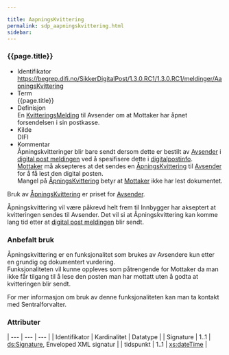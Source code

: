 ```yaml
---

title: AapningsKvittering  
permalink: sdp_aapningskvittering.html
sidebar:
---
```


### {{page.title}}

  - Identifikator
    <https://begrep.difi.no/SikkerDigitalPost/1.3.0.RC1/1.3.0.RC1/meldinger/AapningsKvittering>
  - Term  
    {{page.title}}
  - Definisjon  
    En [KvitteringsMelding](KvitteringsMelding.md) til Avsender om at
    Mottaker har åpnet forsendelsen i sin postkasse.
  - Kilde  
    DIFI
  - Kommentar  
    Åpningskvitteringer blir bare sendt dersom dette er bestilt av
    [Avsender](../forretningslag/StandardBusinessDocument/Sender.md) i
    [digital post meldingen](DigitalPostMelding.md) ved å spesifisere dette
    i [digitalpostinfo](../begrep/DigitalPostInfo.md).  
    [Mottaker](../begrep/Mottaker.md) må aksepteres at det sendes en
    [ÅpningsKvittering](AapningsKvittering.md) til
    [Avsender](../forretningslag/StandardBusinessDocument/Sender) for å
    få lest den digital posten.  
    Mangel på [ÅpningsKvittering](AapningsKvittering.md) betyr at
    [Mottaker](../begrep/Mottaker.md) ikke har lest dokumentet.

Bruk av [ÅpningsKvittering](AapningsKvittering.md) er priset for
[Avsender](../forretningslag/StandardBusinessDocument/Sender.md).

Åpningskvittering vil være påkrevd helt frem til Innbygger har akseptert
at kvitteringen sendes til Avsender. Det vil si at Åpningskvittering kan
komme lang tid etter at [digital post meldingen](DigitalPostMelding.md)
blir sendt.

### Anbefalt bruk

Åpningskvittering er en funksjonalitet som brukes av Avsendere kun etter
en grundig og dokumentert vurdering.  
Funksjonaliteten vil kunne oppleves som påtrengende for Mottaker da man
ikke får tilgang til å lese den posten man har mottatt uten å godta at
kvitteringen blir sendt.

For mer informasjon om bruk av denne funksjonaliteten kan man ta kontakt
med Sentralforvalter.

### Attributer
| --- | --- | --- |
| Identifikator | Kardinalitet | Datatype |
| Signature | 1..1 | [ds:Signature](https://www.oasis-open.org/committees/download.php/21256/wss-v1.1-spec-errata-os-SOAPMessageSecurity.htm#_Toc118717148), Enveloped XML signatur |
| tidspunkt | 1..1 | [xs:dateTime](http://www.w3.org/TR/xmlschema-2/#dateTime) |
